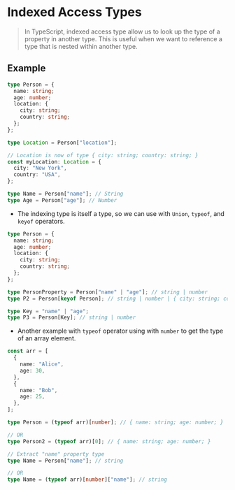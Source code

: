 # Indexed Access Types

> In TypeScript, indexed access type allow us to look up the type of a property in another type. This is useful when we want to reference a type that is nested within another type.

## Example

```ts
type Person = {
  name: string;
  age: number;
  location: {
    city: string;
    country: string;
  };
};

type Location = Person["location"];

// Location is now of type { city: string; country: string; }
const myLocation: Location = {
  city: "New York",
  country: "USA",
};

type Name = Person["name"]; // String
type Age = Person["age"]; // Number
```

- The indexing type is itself a type, so we can use with `Union`, `typeof`, and `keyof` operators.

```ts
type Person = {
  name: string;
  age: number;
  location: {
    city: string;
    country: string;
  };
};

type PersonProperty = Person["name" | "age"]; // string | number
type P2 = Person[keyof Person]; // string | number | { city: string; country: string; }

type Key = "name" | "age";
type P3 = Person[Key]; // string | number
```

- Another example with `typeof` operator using with `number` to get the type of an array element.

```ts
const arr = [
  {
    name: "Alice",
    age: 30,
  },
  {
    name: "Bob",
    age: 25,
  },
];

type Person = (typeof arr)[number]; // { name: string; age: number; }

// OR
type Person2 = (typeof arr)[0]; // { name: string; age: number; }

// Extract "name" property type
type Name = Person["name"]; // string

// OR
type Name = (typeof arr)[number]["name"]; // string
```
